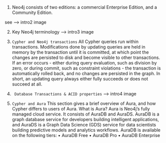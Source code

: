 

1. Neo4j consists of two editions: a commercial Enterprise Edition, and a Community Edition.

see --> intro2 image


2. Key Neo4j terminology --> intro3 image

3. `Cypher and Neo4j transactions` 
All Cypher queries run within transactions. Modifications done by updating queries are held in memory by
the transaction until it is committed, at which point the changes are persisted to disk and become visible to
other transactions. If an error occurs - either during query evaluation, such as division by zero, or during
commit, such as constraint violations - the transaction is automatically rolled back, and no changes are
persisted in the graph.
In short, an updating query always either fully succeeds or does not succeed at all.

4. ` Database Transactions & ACID properties` --> intro4 image

5. ` Cypher and Aura `
This section gives a brief overview of Aura, and how Cypher differs to users of Aura.
What is Aura?
Aura is Neo4j’s fully managed cloud service. It consists of AuraDB and AuraDS. AuraDB is a graph
database service for developers building intelligent applications, and AuraDS is a Graph Data Science
(GDS) service for data scientists building predictive models and analytics workflows.
AuraDB is available on the following tiers:
• AuraDB Free
• AuraDB Pro
• AuraDB Enterprise